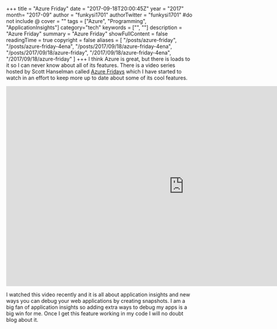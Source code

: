 +++
title = "Azure Friday"
date = "2017-09-18T20:00:45Z"
year = "2017"
month= "2017-09"
author = "funkysi1701"
authorTwitter = "funkysi1701" #do not include @
cover = ""
tags = ["Azure", "Programming", "ApplicationInsights"]
category="tech"
keywords = ["", ""]
description =  "Azure Friday"
summary = "Azure Friday"
showFullContent = false
readingTime = true
copyright = false
aliases = [
    "/posts/azure-friday",
    "/posts/azure-friday-4ena",
    "/posts/2017/09/18/azure-friday-4ena",
    "/posts/2017/09/18/azure-friday",
    "/2017/09/18/azure-friday-4ena",
    "/2017/09/18/azure-friday"
]
+++
I think Azure is great, but there is loads to it so I can never know about all of its features. There is a video series hosted by Scott Hanselman called [Azure Fridays](https://channel9.msdn.com/Shows/Azure-Friday) which I have started to watch in an effort to keep more up to date about some of its cool features.

<iframe src="https://docs.microsoft.com/en-us/shows/azure-friday/debug-net-apps-in-production-snapshot-debugger-in-application-insights/player" width="960" height="540" frameborder="0" allowfullscreen="allowfullscreen"></iframe>

I watched this video recently and it is all about application insights and new ways you can debug your web applications by creating snapshots. I am a big fan of application insights so adding extra ways to debug my apps is a big win for me. Once I get this feature working in my code I will no doubt blog about it.